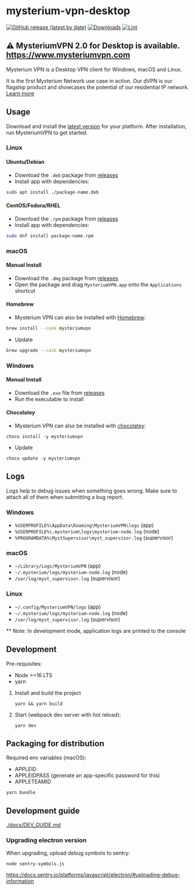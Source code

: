 # mysterium-vpn-desktop

[![GitHub release (latest by date)](https://img.shields.io/github/v/release/mysteriumnetwork/mysterium-vpn-desktop)](https://github.com/mysteriumnetwork/mysterium-vpn-desktop/releases/latest)
[![Downloads](https://img.shields.io/github/downloads/mysteriumnetwork/mysterium-vpn-desktop/total.svg)](https://github.com/mysteriumnetwork/mysterium-vpn-desktop/releases)
[![Lint](https://github.com/mysteriumnetwork/mysterium-vpn-desktop/workflows/Lint/badge.svg?event=push)](https://github.com/mysteriumnetwork/mysterium-vpn-desktop/actions?query=workflow%3ALint)

## ⚠️ MysteriumVPN 2.0 for Desktop is available. https://www.mysteriumvpn.com

Mysterium VPN is a Desktop VPN client for Windows, macOS and Linux.

It is the first Mysterium Network use case in action. Our dVPN is our flagship product and showcases the potential of our residential IP network. [Learn more](https://docs.mysterium.network/)

## Usage

Download and install the [latest version](https://github.com/mysteriumnetwork/mysterium-vpn-desktop/releases/latest) for your platform. After installation, run MysteriumVPN to get started.

### Linux

#### Ubuntu/Debian

- Download the `.deb` package from [releases](https://github.com/mysteriumnetwork/mysterium-vpn-desktop/releases/latest)
- Install app with dependencies: 

```sh
sudo apt install ./package-name.deb
```

#### CentOS/Fedora/RHEL 

- Download the `.rpm` package from [releases](https://github.com/mysteriumnetwork/mysterium-vpn-desktop/releases/latest)
- Install app with dependencies: 

```sh
sudo dnf install package-name.rpm
```

### macOS

#### Manual Install

- Download the `.dmg` package from [releases](https://github.com/mysteriumnetwork/mysterium-vpn-desktop/releases/latest)
- Open the package and drag `MysteriumVPN.app` onto the `Applications` shortcut

#### Homebrew

- Mysterium VPN can also be installed with [Homebrew](https://brew.sh/):

```sh
brew install --cask mysteriumvpn
```

- Update

```sh
brew upgrade --cask mysteriumvpn
```

### Windows

#### Manual Install

- Download the `.exe` file from [releases](https://github.com/mysteriumnetwork/mysterium-vpn-desktop/releases/latest)
- Run the executable to install

#### Chocolatey

- Mysterium VPN can also be installed with [chocolatey](https://chocolatey.org/):

```pwsh
choco install -y mysteriumvpn
```

- Update

```pwsh
choco update -y mysteriumvpn
```

## Logs

Logs help to debug issues when something goes wrong. Make sure to attach all of them when submitting a bug report.

### Windows

- `%USERPROFILE%\AppData\Roaming\MysteriumVPN\logs` (app)
- `%USERPROFILE%\.mysterium\logs\mysterium-node.log` (node)
- `%PROGRAMDATA%\MystSupervisor\myst_supervisor.log` (supervisor)

### macOS

- `~/Library/Logs/MysteriumVPN` (app)
- `~/.mysterium/logs/mysterium-node.log` (node)
- `/var/log/myst_supervisor.log` (supervisor)

### Linux

- `~/.config/MysteriumVPN/logs` (app)
- `~/.mysterium/logs/mysterium-node.log` (node)
- `/var/log/myst_supervisor.log` (supervisor)

** Note: In development mode, application logs are printed to the console

## Development

Pre-requisites:
- Node >=16 LTS
- yarn

1. Install and build the project
    ```
    yarn && yarn build
    ```
2. Start (webpack dev server with hot reload):

    ```
    yarn dev
    ```

## Packaging for distribution

Required env variables (macOS):
- APPLEID
- APPLEIDPASS (generate an app-specific password for this)
- APPLETEAMID

```
yarn bundle
```

## Development guide

[./docs/DEV_GUIDE.md](./docs/DEV_GUIDE.md)

### Upgrading electron version

When upgrading, upload debug symbols to sentry:
```
node sentry-symbols.js
```
https://docs.sentry.io/platforms/javascript/electron/#uploading-debug-information
